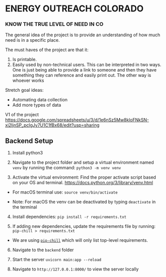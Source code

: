 # ENERGY OUTREACH COLORADO
### KNOW THE TRUE LEVEL OF NEED IN CO

The general idea of the project is to provide an understanding of how much need is in a specific place.

The must haves of the project are that it:

1. Is printable. 
2. Easily used by non-technical users. This can be interpreted in two ways. One is just being able to provide a link to someone and then they have something they can reference and easily print out. The other way is whoever works

Stretch goal ideas:
* Automating data collection
* Add more types of data

V1 of the project
https://docs.google.com/spreadsheets/u/3/d/1e6nSz5Mw8kloFNkSN-xi2IjnSP_pclgJy7U1C1fBx68/edit?usp=sharing

## Backend Setup
1. Install python3

2. Navigate to the project folder and setup a virtual environment named `venv` by running the command:
`python3 -m venv venv`

3. Activate the virtual environment:
Find the proper activate script based on your OS and terminal.  https://docs.python.org/3/library/venv.html

- For macOS terminal use: `source venv/bin/activate`

- Note: For macOS the venv can be deactivated by typing `deactivate` in the terminal

4. Install dependencies:
`pip install -r requirements.txt`

5. If adding new dependencies, update the requirements file by running:
`pip-chill > requirements.txt`

- We are using [`pip-chill`](https://pypi.org/project/pip-chill/) which will only list top-level requirements.

6. Navigate to the `backend` folder

7. Start the server
`uvicorn main:app --reload`

8. Navigate to `http://127.0.0.1:8000/` to view the server locally
